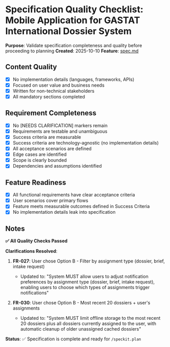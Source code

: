 # Specification Quality Checklist: Mobile Application for GASTAT International Dossier System

**Purpose**: Validate specification completeness and quality before proceeding to planning
**Created**: 2025-10-10
**Feature**: [spec.md](../spec.md)

## Content Quality

- [x] No implementation details (languages, frameworks, APIs)
- [x] Focused on user value and business needs
- [x] Written for non-technical stakeholders
- [x] All mandatory sections completed

## Requirement Completeness

- [x] No [NEEDS CLARIFICATION] markers remain
- [x] Requirements are testable and unambiguous
- [x] Success criteria are measurable
- [x] Success criteria are technology-agnostic (no implementation details)
- [x] All acceptance scenarios are defined
- [x] Edge cases are identified
- [x] Scope is clearly bounded
- [x] Dependencies and assumptions identified

## Feature Readiness

- [x] All functional requirements have clear acceptance criteria
- [x] User scenarios cover primary flows
- [x] Feature meets measurable outcomes defined in Success Criteria
- [x] No implementation details leak into specification

## Notes

**✅ All Quality Checks Passed**

**Clarifications Resolved**:

1. **FR-027**: User chose Option B - Filter by assignment type (dossier, brief, intake request)
   - Updated to: "System MUST allow users to adjust notification preferences by assignment type (dossier, brief, intake request), enabling users to choose which types of assignments trigger notifications"

2. **FR-030**: User chose Option B - Most recent 20 dossiers + user's assignments
   - Updated to: "System MUST limit offline storage to the most recent 20 dossiers plus all dossiers currently assigned to the user, with automatic cleanup of older unassigned cached dossiers"

**Status**: ✅ Specification is complete and ready for `/speckit.plan`
